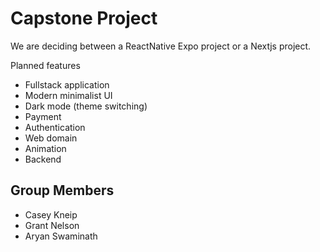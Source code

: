 # Capstone Project
We are deciding between a ReactNative Expo project or a Nextjs project.

Planned features
- Fullstack application
- Modern minimalist UI
- Dark mode (theme switching)
- Payment
- Authentication
- Web domain
- Animation
- Backend

## Group Members
  - Casey Kneip
  - Grant Nelson
  - Aryan Swaminath
